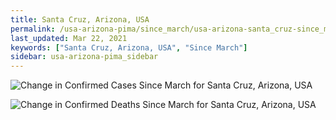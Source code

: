 ```yaml
---
title: Santa Cruz, Arizona, USA
permalink: /usa-arizona-pima/since_march/usa-arizona-santa_cruz-since_march.html
last_updated: Mar 22, 2021
keywords: ["Santa Cruz, Arizona, USA", "Since March"]
sidebar: usa-arizona-pima_sidebar
---
```


![Change in Confirmed Cases Since March for Santa Cruz, Arizona, USA](/covid_tracker/images/graphs/usa-arizona-santa_cruz-delta_confirmed-since_march_graph.png)

![Change in Confirmed Deaths Since March for Santa Cruz, Arizona, USA](/covid_tracker/images/graphs/usa-arizona-santa_cruz-delta_deaths-since_march_graph.png)
